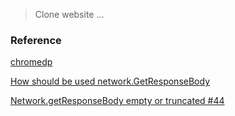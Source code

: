 > Clone website ...

### Reference

[chromedp](https://github.com/chromedp/chromedp)

[How should be used network.GetResponseBody](https://github.com/chromedp/chromedp/issues/427)

[Network.getResponseBody empty or truncated #44](https://github.com/ChromeDevTools/devtools-protocol/issues/44)